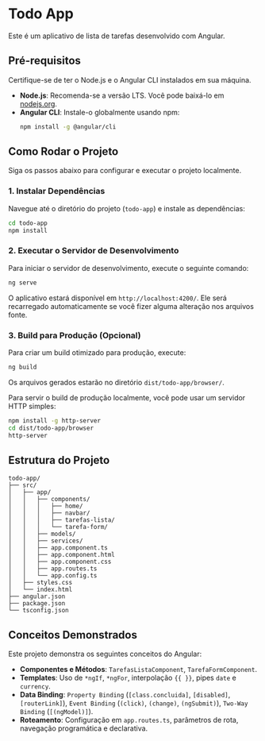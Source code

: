 # Todo App

Este é um aplicativo de lista de tarefas desenvolvido com Angular.

## Pré-requisitos

Certifique-se de ter o Node.js e o Angular CLI instalados em sua máquina.

-   **Node.js**: Recomenda-se a versão LTS. Você pode baixá-lo em [nodejs.org](https://nodejs.org/).
-   **Angular CLI**: Instale-o globalmente usando npm:
    ```bash
    npm install -g @angular/cli
    ```

## Como Rodar o Projeto

Siga os passos abaixo para configurar e executar o projeto localmente.

### 1. Instalar Dependências

Navegue até o diretório do projeto (`todo-app`) e instale as dependências:

```bash
cd todo-app
npm install
```

### 2. Executar o Servidor de Desenvolvimento

Para iniciar o servidor de desenvolvimento, execute o seguinte comando:

```bash
ng serve
```

O aplicativo estará disponível em `http://localhost:4200/`. Ele será recarregado automaticamente se você fizer alguma alteração nos arquivos fonte.

### 3. Build para Produção (Opcional)

Para criar um build otimizado para produção, execute:

```bash
ng build
```

Os arquivos gerados estarão no diretório `dist/todo-app/browser/`.

Para servir o build de produção localmente, você pode usar um servidor HTTP simples:

```bash
npm install -g http-server
cd dist/todo-app/browser
http-server
```

## Estrutura do Projeto

```
todo-app/
├── src/
│   ├── app/
│   │   ├── components/
│   │   │   ├── home/
│   │   │   ├── navbar/
│   │   │   ├── tarefas-lista/
│   │   │   └── tarefa-form/
│   │   ├── models/
│   │   ├── services/
│   │   ├── app.component.ts
│   │   ├── app.component.html
│   │   ├── app.component.css
│   │   ├── app.routes.ts
│   │   └── app.config.ts
│   ├── styles.css
│   └── index.html
├── angular.json
├── package.json
└── tsconfig.json
```

## Conceitos Demonstrados

Este projeto demonstra os seguintes conceitos do Angular:

-   **Componentes e Métodos**: `TarefasListaComponent`, `TarefaFormComponent`.
-   **Templates**: Uso de `*ngIf`, `*ngFor`, interpolação `{{ }}`, pipes `date` e `currency`.
-   **Data Binding**: `Property Binding` (`[class.concluida]`, `[disabled]`, `[routerLink]`), `Event Binding` (`(click)`, `(change)`, `(ngSubmit)`), `Two-Way Binding` (`[(ngModel)]`).
-   **Roteamento**: Configuração em `app.routes.ts`, parâmetros de rota, navegação programática e declarativa.
